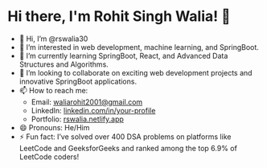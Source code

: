 # Hi there, I'm Rohit Singh Walia! 👋

- 👋 Hi, I’m @rswalia30
- 👀 I’m interested in web development, machine learning, and SpringBoot.
- 🌱 I’m currently learning SpringBoot, React, and Advanced Data Structures and Algorithms.
- 💞️ I’m looking to collaborate on exciting web development projects and innovative SpringBoot applications.
- 📫 How to reach me: 
  - Email: waliarohit2001@gmail.com
  - LinkedIn: [linkedin.com/in/your-profile](https://www.linkedin.com/in/your-profile)
  - Portfolio: [rswalia.netlify.app](https://rswalia.netlify.app)
- 😄 Pronouns: He/Him
- ⚡ Fun fact: I’ve solved over 400 DSA problems on platforms like LeetCode and GeeksforGeeks and ranked among the top 6.9% of LeetCode coders!

<!---
rswalia30/rswalia30 is a ✨ special ✨ repository because its `README.md` (this file) appears on your GitHub profile.
You can click the Preview link to take a look at your changes.
--->
